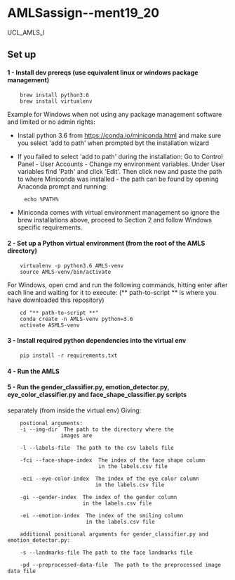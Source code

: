 # AMLSassign--ment19_20
UCL_AMLS_I

## Set up

#### 1 - Install dev prereqs (use equivalent linux or windows package management)
        brew install python3.6
        brew install virtualenv
        
Example for Windows when not using any package management software and limited or no admin rights:

- Install python 3.6 from https://conda.io/miniconda.html and make sure you select 'add to path' when prompted byt the 
installation wizard
- If you failed to select 'add to path' during the installation: Go to Control Panel - User Accounts - Change my 
environment variables. Under User variables find 'Path' and click 'Edit'. Then click new and paste the path to where 
Miniconda was installed - the path can be found by opening Anaconda prompt and running:

        echo %PATH%
        
- Miniconda comes with virtual environment management so ignore the brew installations above, proceed to Section 2 and
follow Windows specific requirements.

#### 2 - Set up a Python virtual environment (from the root of the AMLS directory)
        virtualenv -p python3.6 AMLS-venv
        source AMLS-venv/bin/activate


For Windows, open cmd and run the following commands, hitting enter after each line and waiting for it to execute:  (** path-to-script ** is where you have downloaded this repository)

        cd "** path-to-script **"
        conda create -n AMLS-venv python=3.6
        activate ASMLS-venv


#### 3 - Install required python dependencies into the virtual env
        pip install -r requirements.txt

#### 4 - Run the AMLS 


#### 5 - Run the gender_classifier.py, emotion_detector.py, eye_color_classifier.py and face_shape_classifier.py scripts
 separately (from inside the virtual env)
Giving: 


        postional arguments:
        -i --img-dir  The path to the directory where the 
                     images are
        
        -l --labels-file  The path to the csv labels file
        
        -fci --face-shape-index  The index of the face shape column 
                                 in the labels.csv file
        
        -eci --eye-color-index  The index of the eye color column 
                                in the labels.csv file
        
        -gi --gender-index  The index of the gender column 
                            in the labels.csv file
        
        -ei --emotion-index  The index of the smiling column 
                             in the labels.csv file
        
        additional positional arguments for gender_classifier.py and emotion_detector.py: 
        
        -s --landmarks-file The path to the face landmarks file
        
        -pd --preprocessed-data-file  The path to the preprocessed image data file
        
        
      
